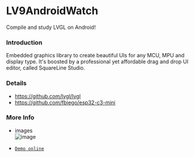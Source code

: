 # LV9AndroidWatch

Compile and study LVGL on Android!

### Introduction

Embedded graphics library to create beautiful UIs for any MCU, MPU and display type. It's boosted by
a professional yet affordable drag and drop UI editor, called SquareLine Studio.

### Details

* https://github.com/lvgl/lvgl
* https://github.com/fbiego/esp32-c3-mini

### More Info

* images</br>
  ![image](https://cdn.jsdelivr.net/gh/zhuhai-and/LV9AndroidWatch/misc/screen.gif "image")

* [`Demo online`](https://cdn.jsdelivr.net/gh/zhuhai-and/LV9AndroidWatch/misc/web/index.html)

